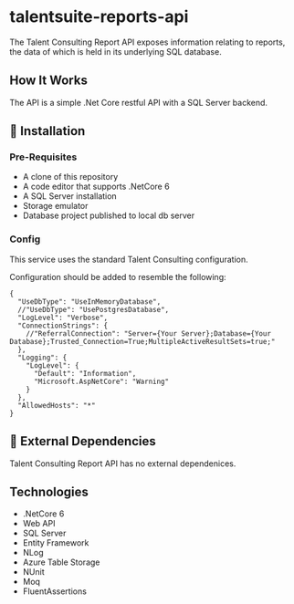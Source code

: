 # talentsuite-reports-api

The Talent Consulting Report API exposes information relating to reports, the data of which is held in its underlying SQL database.


## How It Works

The API is a simple .Net Core restful API with a SQL Server backend.


## 🚀 Installation

### Pre-Requisites

* A clone of this repository
* A code editor that supports .NetCore 6
* A SQL Server installation
* Storage emulator
* Database project published to local db server

### Config

This service uses the standard Talent Consulting configuration.

Configuration should be added to resemble the following:

```
{
  "UseDbType": "UseInMemoryDatabase",
  //"UseDbType": "UsePostgresDatabase",
  "LogLevel": "Verbose",
  "ConnectionStrings": {
    //"ReferralConnection": "Server={Your Server};Database={Your Database};Trusted_Connection=True;MultipleActiveResultSets=true;"
  },
  "Logging": {
    "LogLevel": {
      "Default": "Information",
      "Microsoft.AspNetCore": "Warning"
    }
  },
  "AllowedHosts": "*"
}

```



## 🔗 External Dependencies

Talent Consulting Report API has no external dependenices.

## Technologies

* .NetCore 6
* Web API
* SQL Server
* Entity Framework
* NLog
* Azure Table Storage
* NUnit
* Moq
* FluentAssertions
